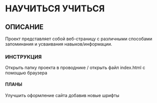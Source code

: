 # НАУЧИТЬСЯ УЧИТЬСЯ
## ОПИСАНИЕ
Проект представляет собой веб-страницу с различными способами запоминания и усваивания навыков/информации.
### ИНСТРУКЦИЯ
Открыть папку проекта в проводнике / открыть файл index.html с помощью браузера
#### ПЛАНЫ
Улучшить оформление сайта добавив новые шрифты

